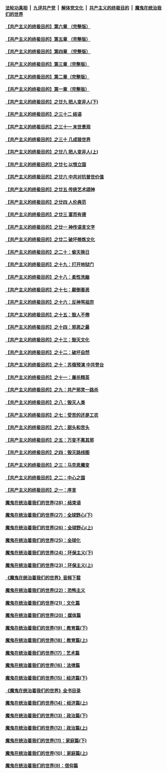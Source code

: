 

####  [法轮功真相](../../../../basic/blob/master/README.md?t=06292102) &nbsp;|&nbsp; [九评共产党](../../../../9ping.md/blob/master/README.md?t=06292102) &nbsp;|&nbsp; [解体党文化](../../../../jtdwh.md/blob/master/README.md?t=06292102)  &nbsp;|&nbsp; [共产主义的终极目的](../../../../gczydzjmd.md/blob/master/README.md?t=06292102) &nbsp;|&nbsp; [魔鬼在统治我们的世界](../../../../mgztzwmdsj.md/blob/master/README.md?t=06292102) 

#### [【共产主义的终极目的】第六章 （完整版）](../pages/nsc422/n11428913.md?t=06292102) 

#### [【共产主义的终极目的】第五章 （完整版）](../pages/nsc422/n11428912.md?t=06292102) 

#### [【共产主义的终极目的】第四章 （完整版）](../pages/nsc422/n11428907.md?t=06292102) 

#### [【共产主义的终极目的】第三章（完整版）](../pages/nsc422/n11428848.md?t=06292102) 

#### [【共产主义的终极目的】第二章（完整版）](../pages/nsc422/n11428831.md?t=06292102) 

#### [【共产主义的终极目的】第一章（完整版）](../pages/nsc422/n11417651.md?t=06292102) 

#### [【共产主义的终极目的】之廿九 把人变非人(下)](../pages/nsc422/n11344140.md?t=06292102) 

#### [【共产主义的终极目的】之三十二 结语](../pages/nsc422/n11360535.md?t=06292102) 

#### [【共产主义的终极目的】之三十一 末世景观](../pages/nsc422/n11351129.md?t=06292102) 

#### [【共产主义的终极目的】之三十 几成狼世界](../pages/nsc422/n11348280.md?t=06292102) 

#### [【共产主义的终极目的】之廿八 把人变非人(上)](../pages/nsc422/n11340492.md?t=06292102) 

#### [【共产主义的终极目的】之廿七 以恨立国](../pages/nsc422/n11336944.md?t=06292102) 

#### [【共产主义的终极目的】之廿六 中共对抗普世价值](../pages/nsc422/n11324785.md?t=06292102) 

#### [【共产主义的终极目的】之廿五 传统艺术颂神](../pages/nsc422/n11296396.md?t=06292102) 

#### [【共产主义的终极目的】之廿四 人伦典范](../pages/nsc422/n11296397.md?t=06292102) 

#### [【共产主义的终极目的】之廿三 富而有德](../pages/nsc422/n11283598.md?t=06292102) 

#### [【共产主义的终极目的】之廿一 神传语言文字](../pages/nsc422/n11263265.md?t=06292102) 

#### [【共产主义的终极目的】之廿二 破坏修炼文化](../pages/nsc422/n11245728.md?t=06292102) 

#### [【共产主义的终极目的】之二十：偷天换日](../pages/nsc422/n11238846.md?t=06292102) 

#### [【共产主义的终极目的】之十九：打开地狱门](../pages/nsc422/n11206376.md?t=06292102) 

#### [【共产主义的终极目的】之十八：柔性洗脑](../pages/nsc422/n11199994.md?t=06292102) 

#### [【共产主义的终极目的】之十七：颠倒善恶](../pages/nsc422/n11179782.md?t=06292102) 

#### [【共产主义的终极目的】之十六：反神骂祖宗](../pages/nsc422/n11166798.md?t=06292102) 

#### [【共产主义的终极目的】之十五：毁人不倦](../pages/nsc422/n11166792.md?t=06292102) 

#### [【共产主义的终极目的】之十四：邪恶之最](../pages/nsc422/n11150249.md?t=06292102) 

#### [【共产主义的终极目的】之十三：毁灭文化](../pages/nsc422/n11135227.md?t=06292102) 

#### [【共产主义的终极目的】之十二：破坏自然](../pages/nsc422/n11135214.md?t=06292102) 

#### [【共产主义的终极目的】之十：苏俄预演 中共登台](../pages/nsc422/n11118424.md?t=06292102) 

#### [【共产主义的终极目的】之十一：屠杀精英](../pages/nsc422/n11118442.md?t=06292102) 

#### [【共产主义的终极目的】之九：共产邪灵一路杀](../pages/nsc422/n11114139.md?t=06292102) 

#### [【共产主义的终极目的】之八：毁灭人类](../pages/nsc422/n11108503.md?t=06292102) 

#### [【共产主义的终极目的】之七：受苦的还是工农](../pages/nsc422/n11101809.md?t=06292102) 

#### [【共产主义的终极目的】之六：甜头和苦头](../pages/nsc422/n11096971.md?t=06292102) 

#### [【共产主义的终极目的】之五：万变不离其邪](../pages/nsc422/n11091285.md?t=06292102) 

#### [【共产主义的终极目的】之四：毁灭路线图](../pages/nsc422/n11086284.md?t=06292102) 

#### [【共产主义的终极目的】之三：马克思魔变](../pages/nsc422/n11061941.md?t=06292102) 

#### [【共产主义的终极目的】之二：中心之国](../pages/nsc422/n11047728.md?t=06292102) 

#### [【共产主义的终极目的】之一：序言](../pages/nsc422/n11086077.md?t=06292102) 

#### [魔鬼在统治着我们的世界(28)：结束语](../pages/nsc422/n10936246.md?t=06292102) 

#### [魔鬼在统治着我们的世界(27)：全球野心(下)](../pages/nsc422/n10928319.md?t=06292102) 

#### [魔鬼在统治着我们的世界(26)：全球野心(上)](../pages/nsc422/n10900318.md?t=06292102) 

#### [魔鬼在统治着我们的世界(25)：全球化](../pages/nsc422/n10788205.md?t=06292102) 

#### [魔鬼在统治着我们的世界(24)：环保主义(下)](../pages/nsc422/n10695307.md?t=06292102) 

#### [魔鬼在统治着我们的世界(23)：环保主义(上)](../pages/nsc422/n10688613.md?t=06292102) 

#### [《魔鬼在统治着我们的世界》音频下载](../pages/nsc422/n10635553.md?t=06292102) 

#### [魔鬼在统治着我们的世界(22)：恐怖主义](../pages/nsc422/n10614727.md?t=06292102) 

#### [魔鬼在统治着我们的世界(21)：文化篇](../pages/nsc422/n10597706.md?t=06292102) 

#### [魔鬼在统治着我们的世界(20)：媒体篇](../pages/nsc422/n10586579.md?t=06292102) 

#### [魔鬼在统治着我们的世界(19)：教育篇(下)](../pages/nsc422/n10564808.md?t=06292102) 

#### [魔鬼在统治着我们的世界(18)：教育篇(上)](../pages/nsc422/n10526970.md?t=06292102) 

#### [魔鬼在统治着我们的世界(17)：艺术篇](../pages/nsc422/n10499093.md?t=06292102) 

#### [魔鬼在统治着我们的世界(16)：法律篇](../pages/nsc422/n10485969.md?t=06292102) 

#### [魔鬼在统治着我们的世界(15)：经济篇(下)](../pages/nsc422/n10469975.md?t=06292102) 

#### [《魔鬼在统治着我们的世界》全书目录](../pages/nsc422/n10464261.md?t=06292102) 

#### [魔鬼在统治着我们的世界(14)：经济篇(上)](../pages/nsc422/n10457370.md?t=06292102) 

#### [魔鬼在统治着我们的世界(13)：政治篇(下)](../pages/nsc422/n10448270.md?t=06292102) 

#### [魔鬼在统治着我们的世界(12)：政治篇(上)](../pages/nsc422/n10444576.md?t=06292102) 

#### [魔鬼在统治着我们的世界(11)：家庭篇(下)](../pages/nsc422/n10440961.md?t=06292102) 

#### [魔鬼在统治着我们的世界(10)：家庭篇(上)](../pages/nsc422/n10435448.md?t=06292102) 

#### [魔鬼在统治着我们的世界(9)：信仰篇](../pages/nsc422/n10432159.md?t=06292102) 


